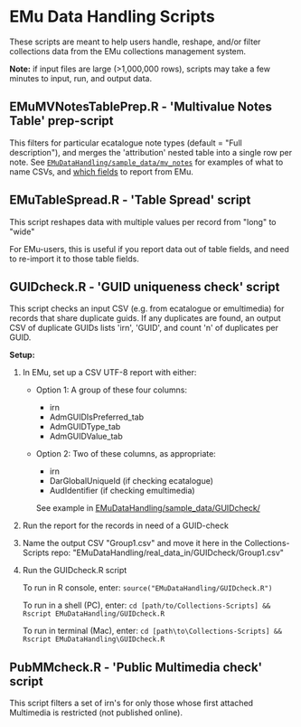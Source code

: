 # EMu Data Handling Scripts

These scripts are meant to help users handle, reshape, and/or filter collections data from the EMu collections management system.

**Note:** if input files are large (>1,000,000 rows), scripts may take a few minutes to input, run, and output data.

## EMuMVNotesTablePrep.R - 'Multivalue Notes Table' prep-script

This filters for particular ecatalogue note types (default = "Full description"), and merges the 'attribution' nested table into a single row per note.
See [`EMuDataHandling/sample_data/mv_notes`](https://github.com/fieldmuseum/Collections-Scripts/tree/master/EMuDataHandling/sample_data/mv_notes) for examples of what to name CSVs, and [which fields](https://github.com/fieldmuseum/Collections-Scripts/blob/master/EMuDataHandling/sample_data/mv_notes/schema.ini) to report from EMu.


## EMuTableSpread.R - 'Table Spread' script 

This script reshapes data with multiple values per record from "long" to "wide"

For EMu-users, this is useful if you report data out of table fields, and need to re-import it to those table fields.


## GUIDcheck.R - 'GUID uniqueness check' script

This script checks an input CSV (e.g. from ecatalogue or emultimedia) for records that share duplicate guids. If any duplicates are found, an output CSV of duplicate GUIDs lists 'irn', 'GUID', and count 'n' of duplicates per GUID.

**Setup:**

1. In EMu, set up a CSV UTF-8 report with either:

    - Option 1: A group of these four columns:
      - irn
      - AdmGUIDIsPreferred_tab
      - AdmGUIDType_tab
      - AdmGUIDValue_tab

    - Option 2: Two of these columns, as appropriate:
      - irn
      - DarGlobalUniqueId (if checking ecatalogue)
      - AudIdentifier (if checking emultimedia)

      See example in [EMuDataHandling/sample_data/GUIDcheck/](https://github.com/fieldmuseum/Collections-Scripts/tree/master/EMuDataHandling/sample_data/GUIDcheck/)

2. Run the report for the records in need of a GUID-check

3. Name the output CSV "Group1.csv" and move it here in the Collections-Scripts repo:
    "EMuDataHandling/real_data_in/GUIDcheck/Group1.csv"

4. Run the GUIDcheck.R script

    To run in R console, enter: 
      `source("EMuDataHandling/GUIDcheck.R")`

    To run in a shell (PC), enter: 
      `cd [path/to/Collections-Scripts] && Rscript EMuDataHandling/GUIDcheck.R`

    To run in terminal (Mac), enter: 
      `cd [path\to\Collections-Scripts] && Rscript EMuDataHandling\GUIDcheck.R`
  

## PubMMcheck.R - 'Public Multimedia check' script

This script filters a set of irn's for only those whose first attached Multimedia is restricted (not published online).

